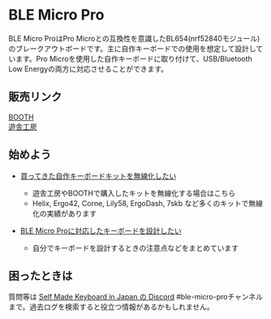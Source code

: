 # BLE Micro Pro

BLE Micro ProはPro Microとの互換性を意識したBL654(nrf52840モジュール)のブレークアウトボードです。主に自作キーボードでの使用を想定して設計しています。Pro Microを使用した自作キーボードに取り付けて、USB/Bluetooth Low Energyの両方に対応させることができます。  

## 販売リンク

[BOOTH](https://nogikes.booth.pm/items/1177319)  
[遊舎工房](https://yushakobo.jp/shop/ble-micro-pro/)

## 始めよう

- [買ってきた自作キーボードキットを無線化したい](getting_started.md)
  - 遊舎工房やBOOTHで購入したキットを無線化する場合はこちら
  - Helix, Ergo42, Corne, Lily58, ErgoDash, 7skb など多くのキットで無線化の実績があります

- [BLE Micro Proに対応したキーボードを設計したい](design_guide.md)
  - 自分でキーボードを設計するときの注意点などをまとめています

## 困ったときは

質問等は [Self Made Keyboard in Japan の Discord](https://discordapp.com/invite/zXCss8T) #ble-micro-proチャンネルまで。過去ログを検索すると役立つ情報があるかもしれません。

